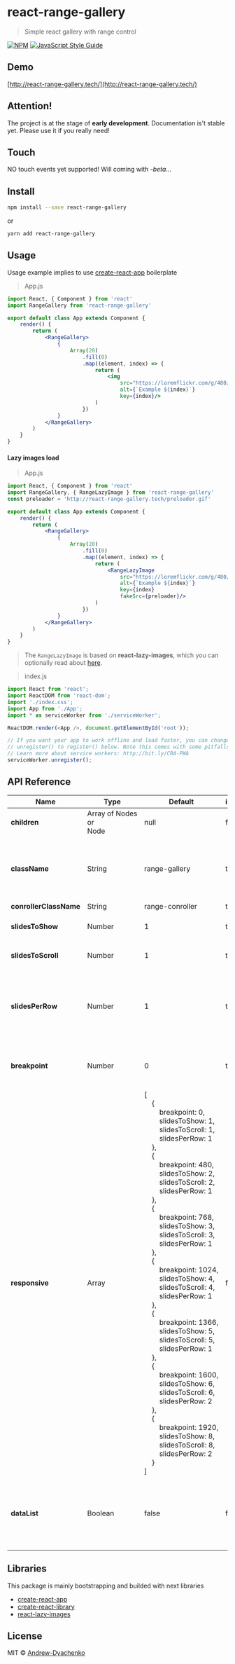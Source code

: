 # react-range-gallery

> Simple react gallery with range control

[![NPM](https://img.shields.io/npm/v/react-range-gallery.svg)](https://www.npmjs.com/package/react-range-gallery) [![JavaScript Style Guide](https://img.shields.io/badge/code_style-standard-brightgreen.svg)](https://standardjs.com)

## Demo
[http://react-range-gallery.tech/](http://react-range-gallery.tech/)

## Attention!
The project is at the stage of **early development**. Documentation is't stable yet. Please use it if you really need!

## Touch
NO touch events yet supported! Will coming with *-beta*...

## Install

```bash
npm install --save react-range-gallery
```

or

```bash
yarn add react-range-gallery
```

## Usage
Usage example implies to use [create-react-app](https://facebook.github.io/create-react-app/) boilerplate
> App.js
```jsx
import React, { Component } from 'react'
import RangeGallery from 'react-range-gallery'

export default class App extends Component {
    render() {
        return (
            <RangeGallery>
                {
                    Array(20)
                        .fill(0)
                        .map((element, index) => {
                            return (
                                <img
                                    src="https://loremflickr.com/g/480/480/owl/all"
                                    alt={`Example ${index}`}
                                    key={index}/>
                            )
                        })
                }
            </RangeGallery>
        )
    }
}
```

#### Lazy images load
> App.js
```jsx
import React, { Component } from 'react'
import RangeGallery, { RangeLazyImage } from 'react-range-gallery'
const preloader = 'http://react-range-gallery.tech/preloader.gif'

export default class App extends Component {
    render() {
        return (
            <RangeGallery>
                {
                    Array(20)
                        .fill(0)
                        .map((element, index) => {
                            return (
                                <RangeLazyImage
                                    src="https://loremflickr.com/g/480/480/owl/all"
                                    alt={`Example ${index}`}
                                    key={index}
                                    fakeSrc={preloader}/>
                            )
                        })
                }
            </RangeGallery>
        )
    }
}
```
> The `RangeLazyImage` is based on **react-lazy-images**, which you can optionally read about [here](https://github.com/fpapado/react-lazy-images).

>index.js
```js
import React from 'react';
import ReactDOM from 'react-dom';
import './index.css';
import App from './App';
import * as serviceWorker from './serviceWorker';

ReactDOM.render(<App />, document.getElementById('root'));

// If you want your app to work offline and load faster, you can change
// unregister() to register() below. Note this comes with some pitfalls.
// Learn more about service workers: http://bit.ly/CRA-PWA
serviceWorker.unregister();
```

## API Reference

| Name                   | Type                                     | Default                                                                                                                                                                                                                                                                                                                                                                                                                                                                                                                                                                                                                                                                                                                                                                                                                                                                                                                                                                                                                                                                                                                                                                                                                                                                                                                                                                                                                                                                                                                                                                                                                                                                                                                                                                                                                                                                                                                                                                                                                                                                                                                                                                                                                                                                                                                                                                                                                                                                                                                                                                                                                                                        | isRequired | Description                                                                                                                                                                                                              |
|------------------------|------------------------------------------|----------------------------------------------------------------------------------------------------------------------------------------------------------------------------------------------------------------------------------------------------------------------------------------------------------------------------------------------------------------------------------------------------------------------------------------------------------------------------------------------------------------------------------------------------------------------------------------------------------------------------------------------------------------------------------------------------------------------------------------------------------------------------------------------------------------------------------------------------------------------------------------------------------------------------------------------------------------------------------------------------------------------------------------------------------------------------------------------------------------------------------------------------------------------------------------------------------------------------------------------------------------------------------------------------------------------------------------------------------------------------------------------------------------------------------------------------------------------------------------------------------------------------------------------------------------------------------------------------------------------------------------------------------------------------------------------------------------------------------------------------------------------------------------------------------------------------------------------------------------------------------------------------------------------------------------------------------------------------------------------------------------------------------------------------------------------------------------------------------------------------------------------------------------------------------------------------------------------------------------------------------------------------------------------------------------------------------------------------------------------------------------------------------------------------------------------------------------------------------------------------------------------------------------------------------------------------------------------------------------------------------------------------------------|------------|--------------------------------------------------------------------------------------------------------------------------------------------------------------------------------------------------------------------------|
| **children**           | Array&nbsp;of&nbsp;Nodes<br> or<br> Node | null                                                                                                                                                                                                                                                                                                                                                                                                                                                                                                                                                                                                                                                                                                                                                                                                                                                                                                                                                                                                                                                                                                                                                                                                                                                                                                                                                                                                                                                                                                                                                                                                                                                                                                                                                                                                                                                                                                                                                                                                                                                                                                                                                                                                                                                                                                                                                                                                                                                                                                                                                                                                                                                           | false      | Any DOM nodes you wanted to render                                                                                                                                                                                       |
| **className**          | String                                   | range-gallery                                                                                                                                                                                                                                                                                                                                                                                                                                                                                                                                                                                                                                                                                                                                                                                                                                                                                                                                                                                                                                                                                                                                                                                                                                                                                                                                                                                                                                                                                                                                                                                                                                                                                                                                                                                                                                                                                                                                                                                                                                                                                                                                                                                                                                                                                                                                                                                                                                                                                                                                                                                                                                                  | true       | Main gallery class.<br> Sub dependent components will inherit this class in [BEM](https://en.bem.info/) style format.<br> Example: *className="block__element--modificator"*                                             |
| **conrollerClassName** | String                                   | range-conroller                                                                                                                                                                                                                                                                                                                                                                                                                                                                                                                                                                                                                                                                                                                                                                                                                                                                                                                                                                                                                                                                                                                                                                                                                                                                                                                                                                                                                                                                                                                                                                                                                                                                                                                                                                                                                                                                                                                                                                                                                                                                                                                                                                                                                                                                                                                                                                                                                                                                                                                                                                                                                                                | true       | Main controller class                                                                                                                                                                                                    |
| **slidesToShow**       | Number                                   | 1                                                                                                                                                                                                                                                                                                                                                                                                                                                                                                                                                                                                                                                                                                                                                                                                                                                                                                                                                                                                                                                                                                                                                                                                                                                                                                                                                                                                                                                                                                                                                                                                                                                                                                                                                                                                                                                                                                                                                                                                                                                                                                                                                                                                                                                                                                                                                                                                                                                                                                                                                                                                                                                              | true       | Slides quantity to show.<br> All slides separating to groups visible at the moment                                                                                                                                       |
| **slidesToScroll**     | Number                                   | 1                                                                                                                                                                                                                                                                                                                                                                                                                                                                                                                                                                                                                                                                                                                                                                                                                                                                                                                                                                                                                                                                                                                                                                                                                                                                                                                                                                                                                                                                                                                                                                                                                                                                                                                                                                                                                                                                                                                                                                                                                                                                                                                                                                                                                                                                                                                                                                                                                                                                                                                                                                                                                                                              | true       | Slides quantity to slide.<br> All slides separating to groups visible at the moment                                                                                                                                      |
| **slidesPerRow**       | Number                                   | 1                                                                                                                                                                                                                                                                                                                                                                                                                                                                                                                                                                                                                                                                                                                                                                                                                                                                                                                                                                                                                                                                                                                                                                                                                                                                                                                                                                                                                                                                                                                                                                                                                                                                                                                                                                                                                                                                                                                                                                                                                                                                                                                                                                                                                                                                                                                                                                                                                                                                                                                                                                                                                                                              | true       | The number of rows in one slides group.<br> For example: *If the number of slides is six `6` and the number of rows is two `2`, then each row will have three `3` slides separated by a horizontal indent*               |
| **breakpoint**         | Number                                   | 0                                                                                                                                                                                                                                                                                                                                                                                                                                                                                                                                                                                                                                                                                                                                                                                                                                                                                                                                                                                                                                                                                                                                                                                                                                                                                                                                                                                                                                                                                                                                                                                                                                                                                                                                                                                                                                                                                                                                                                                                                                                                                                                                                                                                                                                                                                                                                                                                                                                                                                                                                                                                                                                              | true       | Simply start responsive point.<br> It is *NOT recommended to change*. This option **will probably be removed** in the future                                                                                             |
| **responsive**         | Array                                    | [<br > &nbsp;&nbsp;&nbsp;&nbsp;{<br > &nbsp;&nbsp;&nbsp;&nbsp;&nbsp;&nbsp;&nbsp;&nbsp;breakpoint:&nbsp;0,<br > &nbsp;&nbsp;&nbsp;&nbsp;&nbsp;&nbsp;&nbsp;&nbsp;slidesToShow:&nbsp;1,<br > &nbsp;&nbsp;&nbsp;&nbsp;&nbsp;&nbsp;&nbsp;&nbsp;slidesToScroll:&nbsp;1,<br > &nbsp;&nbsp;&nbsp;&nbsp;&nbsp;&nbsp;&nbsp;&nbsp;slidesPerRow:&nbsp;1<br > &nbsp;&nbsp;&nbsp;&nbsp;},<br > &nbsp;&nbsp;&nbsp;&nbsp;{<br > &nbsp;&nbsp;&nbsp;&nbsp;&nbsp;&nbsp;&nbsp;&nbsp;breakpoint:&nbsp;480,<br > &nbsp;&nbsp;&nbsp;&nbsp;&nbsp;&nbsp;&nbsp;&nbsp;slidesToShow:&nbsp;2,<br > &nbsp;&nbsp;&nbsp;&nbsp;&nbsp;&nbsp;&nbsp;&nbsp;slidesToScroll:&nbsp;2,<br > &nbsp;&nbsp;&nbsp;&nbsp;&nbsp;&nbsp;&nbsp;&nbsp;slidesPerRow:&nbsp;1<br > &nbsp;&nbsp;&nbsp;&nbsp;},<br > &nbsp;&nbsp;&nbsp;&nbsp;{<br > &nbsp;&nbsp;&nbsp;&nbsp;&nbsp;&nbsp;&nbsp;&nbsp;breakpoint:&nbsp;768,<br > &nbsp;&nbsp;&nbsp;&nbsp;&nbsp;&nbsp;&nbsp;&nbsp;slidesToShow:&nbsp;3,<br > &nbsp;&nbsp;&nbsp;&nbsp;&nbsp;&nbsp;&nbsp;&nbsp;slidesToScroll:&nbsp;3,<br > &nbsp;&nbsp;&nbsp;&nbsp;&nbsp;&nbsp;&nbsp;&nbsp;slidesPerRow:&nbsp;1<br > &nbsp;&nbsp;&nbsp;&nbsp;},<br > &nbsp;&nbsp;&nbsp;&nbsp;{<br > &nbsp;&nbsp;&nbsp;&nbsp;&nbsp;&nbsp;&nbsp;&nbsp;breakpoint:&nbsp;1024,<br > &nbsp;&nbsp;&nbsp;&nbsp;&nbsp;&nbsp;&nbsp;&nbsp;slidesToShow:&nbsp;4,<br > &nbsp;&nbsp;&nbsp;&nbsp;&nbsp;&nbsp;&nbsp;&nbsp;slidesToScroll:&nbsp;4,<br > &nbsp;&nbsp;&nbsp;&nbsp;&nbsp;&nbsp;&nbsp;&nbsp;slidesPerRow:&nbsp;1<br > &nbsp;&nbsp;&nbsp;&nbsp;},<br > &nbsp;&nbsp;&nbsp;&nbsp;{<br > &nbsp;&nbsp;&nbsp;&nbsp;&nbsp;&nbsp;&nbsp;&nbsp;breakpoint:&nbsp;1366,<br > &nbsp;&nbsp;&nbsp;&nbsp;&nbsp;&nbsp;&nbsp;&nbsp;slidesToShow:&nbsp;5,<br > &nbsp;&nbsp;&nbsp;&nbsp;&nbsp;&nbsp;&nbsp;&nbsp;slidesToScroll:&nbsp;5,<br > &nbsp;&nbsp;&nbsp;&nbsp;&nbsp;&nbsp;&nbsp;&nbsp;slidesPerRow:&nbsp;1<br > &nbsp;&nbsp;&nbsp;&nbsp;},<br > &nbsp;&nbsp;&nbsp;&nbsp;{<br > &nbsp;&nbsp;&nbsp;&nbsp;&nbsp;&nbsp;&nbsp;&nbsp;breakpoint:&nbsp;1600,<br > &nbsp;&nbsp;&nbsp;&nbsp;&nbsp;&nbsp;&nbsp;&nbsp;slidesToShow:&nbsp;6,<br > &nbsp;&nbsp;&nbsp;&nbsp;&nbsp;&nbsp;&nbsp;&nbsp;slidesToScroll:&nbsp;6,<br > &nbsp;&nbsp;&nbsp;&nbsp;&nbsp;&nbsp;&nbsp;&nbsp;slidesPerRow:&nbsp;2<br > &nbsp;&nbsp;&nbsp;&nbsp;},<br > &nbsp;&nbsp;&nbsp;&nbsp;{<br > &nbsp;&nbsp;&nbsp;&nbsp;&nbsp;&nbsp;&nbsp;&nbsp;breakpoint:&nbsp;1920,<br > &nbsp;&nbsp;&nbsp;&nbsp;&nbsp;&nbsp;&nbsp;&nbsp;slidesToShow:&nbsp;8,<br > &nbsp;&nbsp;&nbsp;&nbsp;&nbsp;&nbsp;&nbsp;&nbsp;slidesToScroll:&nbsp;8,<br > &nbsp;&nbsp;&nbsp;&nbsp;&nbsp;&nbsp;&nbsp;&nbsp;slidesPerRow:&nbsp;2<br > &nbsp;&nbsp;&nbsp;&nbsp;}<br > ]   | false      | Use this Array of Objects to describe how your gallery should look like at different screen resolutions. You can make any number of rows and columns. Gallery powered by CSS GRID. Use CSS to decorate it to your needs  |
| **dataList**           | Boolean                                  | false                                                                                                                                                                                                                                                                                                                                                                                                                                                                                                                                                                                                                                                                                                                                                                                                                                                                                                                                                                                                                                                                                                                                                                                                                                                                                                                                                                                                                                                                                                                                                                                                                                                                                                                                                                                                                                                                                                                                                                                                                                                                                                                                                                                                                                                                                                                                                                                                                                                                                                                                                                                                                                                          | false      | The aditional HTML `<datalist>` element contains a set of `<option>` elements that represent the values available for input range control.<br> You can use it as well as decoration of your `<input type="range">` track |

## Libraries
This package is mainly bootstrapping and builded with next libraries
- [create-react-app](https://github.com/facebook/create-react-app)
- [create-react-library](https://github.com/transitive-bullshit/create-react-library)
- [react-lazy-images](https://github.com/fpapado/react-lazy-images)

## License

MIT © [Andrew-Dyachenko](https://github.com/Andrew-Dyachenko)
